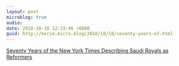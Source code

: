```yaml
---
layout: post
microblog: true
audio: 
date: 2018-10-18 12:33:46 +0800
guid: http://kerim.micro.blog/2018/10/18/seventy-years-of.html
---
```

[Seventy Years of the New York Times Describing Saudi Royals as Reformers](http://www.jadaliyya.com/Details/34727)
